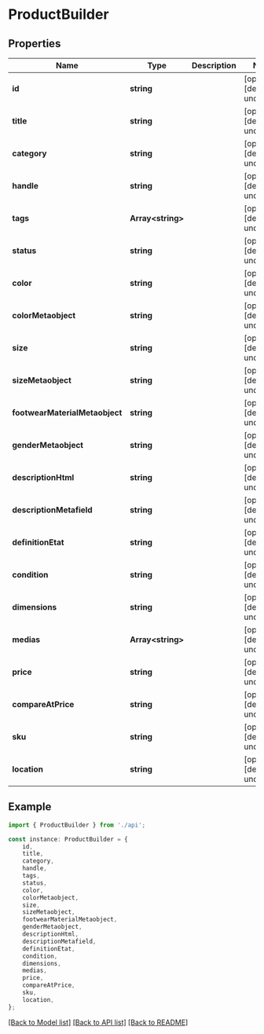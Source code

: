 # ProductBuilder


## Properties

Name | Type | Description | Notes
------------ | ------------- | ------------- | -------------
**id** | **string** |  | [optional] [default to undefined]
**title** | **string** |  | [optional] [default to undefined]
**category** | **string** |  | [optional] [default to undefined]
**handle** | **string** |  | [optional] [default to undefined]
**tags** | **Array&lt;string&gt;** |  | [optional] [default to undefined]
**status** | **string** |  | [optional] [default to undefined]
**color** | **string** |  | [optional] [default to undefined]
**colorMetaobject** | **string** |  | [optional] [default to undefined]
**size** | **string** |  | [optional] [default to undefined]
**sizeMetaobject** | **string** |  | [optional] [default to undefined]
**footwearMaterialMetaobject** | **string** |  | [optional] [default to undefined]
**genderMetaobject** | **string** |  | [optional] [default to undefined]
**descriptionHtml** | **string** |  | [optional] [default to undefined]
**descriptionMetafield** | **string** |  | [optional] [default to undefined]
**definitionEtat** | **string** |  | [optional] [default to undefined]
**condition** | **string** |  | [optional] [default to undefined]
**dimensions** | **string** |  | [optional] [default to undefined]
**medias** | **Array&lt;string&gt;** |  | [optional] [default to undefined]
**price** | **string** |  | [optional] [default to undefined]
**compareAtPrice** | **string** |  | [optional] [default to undefined]
**sku** | **string** |  | [optional] [default to undefined]
**location** | **string** |  | [optional] [default to undefined]

## Example

```typescript
import { ProductBuilder } from './api';

const instance: ProductBuilder = {
    id,
    title,
    category,
    handle,
    tags,
    status,
    color,
    colorMetaobject,
    size,
    sizeMetaobject,
    footwearMaterialMetaobject,
    genderMetaobject,
    descriptionHtml,
    descriptionMetafield,
    definitionEtat,
    condition,
    dimensions,
    medias,
    price,
    compareAtPrice,
    sku,
    location,
};
```

[[Back to Model list]](../README.md#documentation-for-models) [[Back to API list]](../README.md#documentation-for-api-endpoints) [[Back to README]](../README.md)
